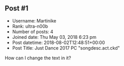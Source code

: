 ## Post #1
- Username: Martinike
- Rank: ultra-n00b
- Number of posts: 4
- Joined date: Thu May 03, 2018 6:23 pm
- Post datetime: 2018-08-02T12:48:51+00:00
- Post Title: Just Dance 2017 PC "songdesc.act.ckd"

How can I change the text in it?
